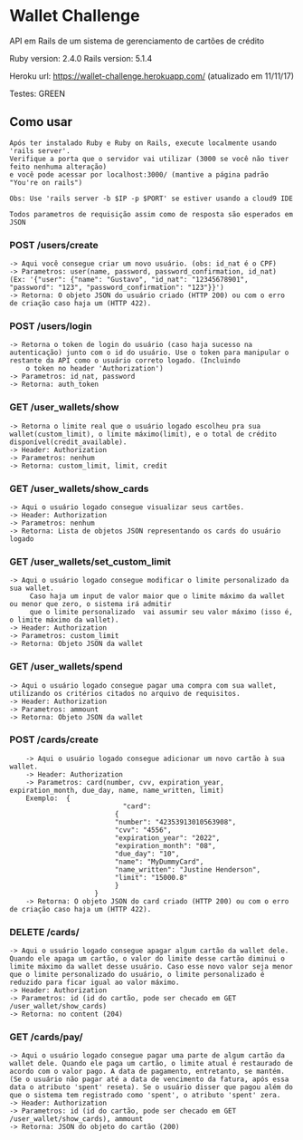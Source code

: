 # Wallet Challenge
API em Rails de um sistema de gerenciamento de cartões de crédito

Ruby version: 2.4.0
Rails version: 5.1.4

Heroku url: https://wallet-challenge.herokuapp.com/ (atualizado em 11/11/17)

Testes: GREEN

## Como usar
	
	Após ter instalado Ruby e Ruby on Rails, execute localmente usando 'rails server'.
	Verifique a porta que o servidor vai utilizar (3000 se você não tiver feito nenhuma alteração)
	e você pode acessar por localhost:3000/ (mantive a página padrão "You're on rails")

	Obs: Use 'rails server -b $IP -p $PORT' se estiver usando a cloud9 IDE

	Todos parametros de requisição assim como de resposta são esperados em JSON

### POST /users/create
	-> Aqui você consegue criar um novo usuário. (obs: id_nat é o CPF)
	-> Parametros: user(name, password, password_confirmation, id_nat) (Ex: '{"user": {"name": "Gustavo", "id_nat": "12345678901", "password": "123", "password_confirmation": "123"}}')
	-> Retorna: O objeto JSON do usuário criado (HTTP 200) ou com o erro de criação caso haja um (HTTP 422).

### POST /users/login
	-> Retorna o token de login do usuário (caso haja sucesso na autenticação) junto com o id do usuário. Use o token para manipular o restante da API como o usuário correto logado. (Incluindo
		o token no header 'Authorization')
	-> Parametros: id_nat, password 
	-> Retorna: auth_token

### GET /user_wallets/show
	-> Retorna o limite real que o usuário logado escolheu pra sua wallet(custom_limit), o limite máximo(limit), e o total de crédito disponível(credit_available).
	-> Header: Authorization
	-> Parametros: nenhum
	-> Retorna: custom_limit, limit, credit

### GET /user_wallets/show_cards
	-> Aqui o usuário logado consegue visualizar seus cartões.
	-> Header: Authorization
	-> Parametros: nenhum
	-> Retorna: Lista de objetos JSON representando os cards do usuário logado

### GET /user_wallets/set_custom_limit
	-> Aqui o usuário logado consegue modificar o limite personalizado da sua wallet.
		 Caso haja um input de valor maior que o limite máximo da wallet ou menor que zero, o sistema irá admitir
		 que o limite personalizado  vai assumir seu valor máximo (isso é, o limite máximo da wallet).
	-> Header: Authorization
	-> Parametros: custom_limit
	-> Retorna: Objeto JSON da wallet

### GET /user_wallets/spend
	-> Aqui o usuário logado consegue pagar uma compra com sua wallet, utilizando os critérios citados no arquivo de requisitos.
	-> Header: Authorization
	-> Parametros: ammount
	-> Retorna: Objeto JSON da wallet

### POST /cards/create
		-> Aqui o usuário logado consegue adicionar um novo cartão à sua wallet. 
		-> Header: Authorization
		-> Parametros: card(number, cvv, expiration_year, expiration_month, due_day, name, name_written, limit)
		Exemplo:  {
								"card": 
						      {
						      "number": "42353913010563908", 
						      "cvv": "4556",
						      "expiration_year": "2022", 
						      "expiration_month": "08",
						      "due_day": "10",
						      "name": "MyDummyCard", 
						      "name_written": "Justine Henderson", 
						      "limit": "15000.8" 
						      }
						 }
		-> Retorna: O objeto JSON do card criado (HTTP 200) ou com o erro de criação caso haja um (HTTP 422).

### DELETE /cards/
	-> Aqui o usuário logado consegue apagar algum cartão da wallet dele. Quando ele apaga um cartão, o valor do limite desse cartão diminui o limite máximo da wallet desse usuário. Caso esse novo valor seja menor que o limite personalizado do usuário, o limite personalizado é reduzido para ficar igual ao valor máximo.
	-> Header: Authorization
	-> Parametros: id (id do cartão, pode ser checado em GET /user_wallet/show_cards)
	-> Retorna: no content (204)

### GET /cards/pay/
	-> Aqui o usuário logado consegue pagar uma parte de algum cartão da wallet dele. Quando ele paga um cartão, o limite atual é restaurado de acordo com o valor pago. A data de pagamento, entretanto, se mantém. (Se o usuário não pagar até a data de vencimento da fatura, após essa data o atributo 'spent' reseta). Se o usuário disser que pagou além do que o sistema tem registrado como 'spent', o atributo 'spent' zera.
	-> Header: Authorization
	-> Parametros: id (id do cartão, pode ser checado em GET /user_wallet/show_cards), ammount
	-> Retorna: JSON do objeto do cartão (200)

